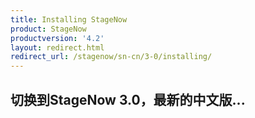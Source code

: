 ```yaml
---
title: Installing StageNow
product: StageNow
productversion: '4.2'
layout: redirect.html
redirect_url: /stagenow/sn-cn/3-0/installing/
---
```


## 切换到StageNow 3.0，最新的中文版...
